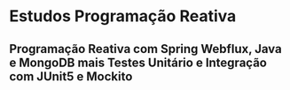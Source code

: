 # Estudos Programação Reativa
## Programação Reativa com Spring Webflux, Java e MongoDB mais Testes Unitário e Integração com JUnit5 e Mockito

